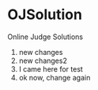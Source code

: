 # OJSolution
Online Judge Solutions

1. new changes
2. new changes2
3. I came here for test
4. ok now, change again
